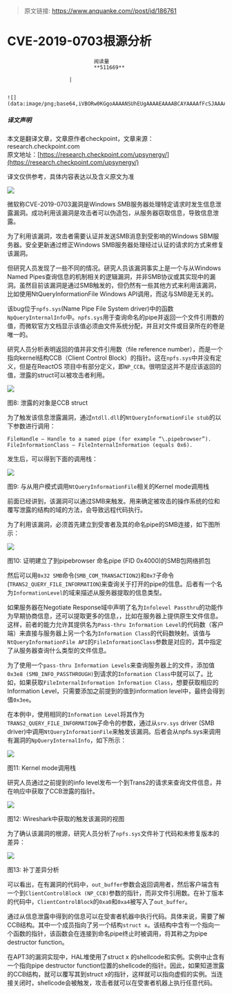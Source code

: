 > 原文链接: https://www.anquanke.com//post/id/186761 


# CVE-2019-0703根源分析


                                阅读量   
                                **511669**
                            
                        |
                        
                                                                                                                                    ![](data:image/png;base64,iVBORw0KGgoAAAANSUhEUgAAAAEAAAABCAYAAAAfFcSJAAAAAXNSR0IArs4c6QAAAARnQU1BAACxjwv8YQUAAAAJcEhZcwAADsQAAA7EAZUrDhsAAAANSURBVBhXYzh8+PB/AAffA0nNPuCLAAAAAElFTkSuQmCC)
                                                                                            



##### 译文声明

本文是翻译文章，文章原作者checkpoint，文章来源：research.checkpoint.com
                                <br>原文地址：[https://research.checkpoint.com/upsynergy/](https://research.checkpoint.com/upsynergy/)

译文仅供参考，具体内容表达以及含义原文为准

[![](https://p5.ssl.qhimg.com/t0147af2cbe093b2e89.jpg)](https://p5.ssl.qhimg.com/t0147af2cbe093b2e89.jpg)



微软称CVE-2019-0703漏洞是Windows SMB服务器处理特定请求时发生信息泄露漏洞。成功利用该漏洞是攻击者可以伪造包，从服务器窃取信息，导致信息泄露。

为了利用该漏洞，攻击者需要认证并发送SMB消息到受影响的Windows SBM服务器。安全更新通过修正Windows SMB服务器处理经过认证的请求的方式来修复该漏洞。

但研究人员发现了一些不同的情况。研究人员该漏洞事实上是一个与从Windows Named Pipes查询信息的机制相关的逻辑漏洞，并非SMB协议或其实现中的漏洞。虽然目前该漏洞是通过SMB触发的，但仍然有一些其他方式来利用该漏洞，比如使用NtQueryInformationFile Windows API调用，而这与SMB是无关的。

该bug位于`npfs.sys`(Name Pipe File System driver)中的函数`NpQueryInternalInfo`中。`npfs.sys`用于查询命名的pipe并返回一个文件引用数的值，而微软官方文档显示该值必须由文件系统分配，并且对文件或目录所在的卷是唯一的。

研究人员分析表明返回的值并非文件引用数（file reference number），而是一个指向kernel结构CCB（Client Control Block）的指针。这在`npfs.sys`中并没有定义，但是在ReactOS 项目中有部分定义，即`NP_CCB`。很明显这并不是应该返回的值，泄露的struct可以被攻击者利用。

[![](https://research.checkpoint.com/wp-content/uploads/2019/09/figure_8.png)](https://research.checkpoint.com/wp-content/uploads/2019/09/figure_8.png)

图8: 泄露的对象是CCB struct

为了触发该信息泄露漏洞，通过`ntdll.dll`的`NtQueryInformationFile stub`的以下参数进行调用：

```
FileHandle – Handle to a named pipe (for example “\.pipebrowser”).
FileInformationClass – FileInternalInformation (equals 0x6).

```

发生后，可以得到下面的调用栈：

[![](https://research.checkpoint.com/wp-content/uploads/2019/09/figure_9.png)](https://research.checkpoint.com/wp-content/uploads/2019/09/figure_9.png)

图9: 与从用户模式调用`NtQueryInformationFile`相关的Kernel mode调用栈

前面已经讲到，该漏洞可以通过SMB来触发。用来确定被攻击的操作系统的位和覆写泄露的结构的域的方法，会导致远程代码执行。

为了利用该漏洞，必须首先建立到受害者及其的命名pipe的SMB连接，如下图所示：

[![](https://research.checkpoint.com/wp-content/uploads/2019/09/figure_10.png)](https://research.checkpoint.com/wp-content/uploads/2019/09/figure_10.png)

图10: 证明建立了到pipebrowser 命名pipe (FID 0x4000)的SMB包网络抓包

然后可以用`0x32 SMB`命令(`SMB_COM_TRANSACTION2`)和`0x7`子命令(`TRANS2_QUERY_FILE_INFORMATION`)来查询关于打开的pipe的信息。后者有一个名为`InformationLevel`的域来描述从服务器提取的信息类型。

如果服务器在Negotiate Response域中声明了名为`Infolevel Passthru`的功能作为早期协商信息，还可以提取更多的信息，，比如在服务器上提供原生文件信息。这样，前者的能力允许其提供名为`Pass-thru Information Level`的代码数（客户端）来直接与服务器上另一个名为`Information Class`的代码数映射。该值与`NtQueryInformationFile API`的`FileInformationClass`参数是对应的，其中指定了从服务器查询什么类型的文件信息。

为了使用一个`pass-thru Information Levels`来查询服务器上的文件，添加值`0x3e8 (SMB_INFO_PASSTHROUGH)`到请求的`Information Class`中就可以了。比如，如果获取`FileInternalInformation Information Class`，想要获取相应的Information Level，只需要添加之前提到的值到information level中，最终会得到值`0x3ee`。

在本例中，使用相同的`Information Level`将其作为`TRANS2_QUERY_FILE_INFORMATION`子命令的参数，通过从`srv.sys` driver (SMB driver)中调用`NtQueryInformationFile`来触发该漏洞。后者会从npfs.sys来调用有漏洞的`NpQueryInternalInfo`，如下所示：

[![](https://research.checkpoint.com/wp-content/uploads/2019/09/figure_11.png)](https://research.checkpoint.com/wp-content/uploads/2019/09/figure_11.png)

图11: Kernel mode调用栈

研究人员通过之前提到的info level发布一个到Trans2的请求来查询文件信息，并在响应中获取了CCB泄露的指针。

[![](https://research.checkpoint.com/wp-content/uploads/2019/09/figure_12.png)](https://research.checkpoint.com/wp-content/uploads/2019/09/figure_12.png)

图12: Wireshark中获取的触发该漏洞的视图

为了确认该漏洞的根源，研究人员分析了`npfs.sys`文件补丁代码和未修复版本的差异：

[![](https://research.checkpoint.com/wp-content/uploads/2019/09/figure_13.png)](https://research.checkpoint.com/wp-content/uploads/2019/09/figure_13.png)

图13: 补丁差异分析

可以看出，在有漏洞的代码中，`out_buffer`参数会返回调用者，然后客户端含有一个到`ClientControlBlock (NP_CCB)`参数的指针，而非文件引用数。在补丁版本的代码中，`ClientControlBlock`的`0xa0`和`0xa4`被写入了`out_buffer`。

通过从信息泄露中得到的信息可以在受害者机器中执行代码。具体来说，需要了解CCB结构。其中一个成员指向了另一个结构`struct x`。该结构中含有一个指向一个函数的指针，该函数会在连接到命名pipe终止时被调用，将其称之为pipe destructor function。

在APT3的漏洞实现中，HAL堆使用了struct x 的shellcode和实例。实例中止含有一个指向pipe destructor function位置的shellcode的指针。因此，如果知道泄露的CCB结构，就可以覆写其到struct x的指针，这样就可以指向虚假的实例。当连接关闭时，shellcode会被触发，攻击者就可以在受害者机器上执行任意代码。
